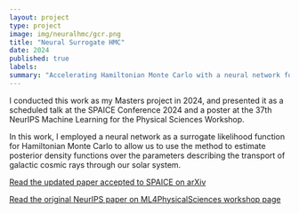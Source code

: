 ```yaml
---
layout: project
type: project
image: img/neuralhmc/gcr.png
title: "Neural Surrogate HMC"
date: 2024
published: true
labels:
summary: "Accelerating Hamiltonian Monte Carlo with a neural network for galactic cosmic ray detection"
---
```


I conducted this work as my Masters project in 2024, and presented it as a scheduled talk at the SPAICE Conference 2024 and a poster at the 37th NeurIPS Machine Learning for the Physical Sciences Workshop.

In this work, I employed a neural network as a surrogate likelihood function for Hamiltonian Monte Carlo to allow us to use the method to estimate posterior density functions over the parameters describing the transport of galactic cosmic rays through our solar system.

[Read the updated paper accepted to SPAICE on arXiv](https://arxiv.org/abs/2407.20432)

[Read the original NeurIPS paper on ML4PhysicalSciences workshop page](https://ml4physicalsciences.github.io/2023/files/NeurIPS_ML4PS_2023_74.pdf)